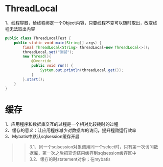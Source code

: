 ThreadLocal
===========
1、线程容器，给线程绑定一个Object内容，只要线程不变可以随时取出，改变线程无法取出内容<br>
```java
public class ThreadLocalTest {
    public static void main(String[] args) {
        final ThreadLocal<String> threadLocal=new ThreadLocal<>();
        threadLocal.set("测试");
        new Thread(){
            @Override
            public void run() {
                System.out.println(threadLocal.get());
            }
        }.start();
    }
}
```
缓存
===
1、应用程序和数据库交互的过程是一个相对比较耗时的过程<br>
2、缓存的意义：让应用程序减少对数据库的访问，提升程勋运行效率<br>
3、Mybatis中默认sqlsession缓存开启<br>
>>3.1、同一个sqlsession对象调用同一个select时，只有第一次访问数据库，第一次之后把查询结果缓存到sqlsession缓存区中<br>
>>3.2、缓存的时statement对象；在mybatis
